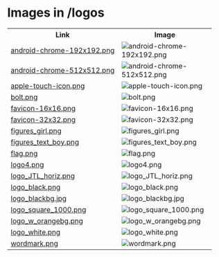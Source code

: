 # Images in /logos

<!-- This README lists all image files in the /logos directory -->
<table>
  <tr>
    <th>Link</th>
    <th>Image</th>
  </tr>
  <tr>
    <td><a href="https://images.jointheleague.org/logos/android-chrome-192x192.png">android-chrome-192x192.png</a></td>
    <td><img src="https://images.jointheleague.org/logos/android-chrome-192x192.png" alt="android-chrome-192x192.png" style="max-width:200px; max-height:200px;"></td>
  </tr>
  <tr>
    <td><a href="https://images.jointheleague.org/logos/android-chrome-512x512.png">android-chrome-512x512.png</a></td>
    <td><img src="https://images.jointheleague.org/logos/android-chrome-512x512.png" alt="android-chrome-512x512.png" style="max-width:200px; max-height:200px;"></td>
  </tr>
  <tr>
    <td><a href="https://images.jointheleague.org/logos/apple-touch-icon.png">apple-touch-icon.png</a></td>
    <td><img src="https://images.jointheleague.org/logos/apple-touch-icon.png" alt="apple-touch-icon.png" style="max-width:200px; max-height:200px;"></td>
  </tr>
  <tr>
    <td><a href="https://images.jointheleague.org/logos/bolt.png">bolt.png</a></td>
    <td><img src="https://images.jointheleague.org/logos/bolt.png" alt="bolt.png" style="max-width:200px; max-height:200px;"></td>
  </tr>
  <tr>
    <td><a href="https://images.jointheleague.org/logos/favicon-16x16.png">favicon-16x16.png</a></td>
    <td><img src="https://images.jointheleague.org/logos/favicon-16x16.png" alt="favicon-16x16.png" style="max-width:200px; max-height:200px;"></td>
  </tr>
  <tr>
    <td><a href="https://images.jointheleague.org/logos/favicon-32x32.png">favicon-32x32.png</a></td>
    <td><img src="https://images.jointheleague.org/logos/favicon-32x32.png" alt="favicon-32x32.png" style="max-width:200px; max-height:200px;"></td>
  </tr>
  <tr>
    <td><a href="https://images.jointheleague.org/logos/figures_girl.png">figures_girl.png</a></td>
    <td><img src="https://images.jointheleague.org/logos/figures_girl.png" alt="figures_girl.png" style="max-width:200px; max-height:200px;"></td>
  </tr>
  <tr>
    <td><a href="https://images.jointheleague.org/logos/figures_text_boy.png">figures_text_boy.png</a></td>
    <td><img src="https://images.jointheleague.org/logos/figures_text_boy.png" alt="figures_text_boy.png" style="max-width:200px; max-height:200px;"></td>
  </tr>
  <tr>
    <td><a href="https://images.jointheleague.org/logos/flag.png">flag.png</a></td>
    <td><img src="https://images.jointheleague.org/logos/flag.png" alt="flag.png" style="max-width:200px; max-height:200px;"></td>
  </tr>
  <tr>
    <td><a href="https://images.jointheleague.org/logos/logo4.png">logo4.png</a></td>
    <td><img src="https://images.jointheleague.org/logos/logo4.png" alt="logo4.png" style="max-width:200px; max-height:200px;"></td>
  </tr>
  <tr>
    <td><a href="https://images.jointheleague.org/logos/logo_JTL_horiz.png">logo_JTL_horiz.png</a></td>
    <td><img src="https://images.jointheleague.org/logos/logo_JTL_horiz.png" alt="logo_JTL_horiz.png" style="max-width:200px; max-height:200px;"></td>
  </tr>
  <tr>
    <td><a href="https://images.jointheleague.org/logos/logo_black.png">logo_black.png</a></td>
    <td><img src="https://images.jointheleague.org/logos/logo_black.png" alt="logo_black.png" style="max-width:200px; max-height:200px;"></td>
  </tr>
  <tr>
    <td><a href="https://images.jointheleague.org/logos/logo_blackbg.jpg">logo_blackbg.jpg</a></td>
    <td><img src="https://images.jointheleague.org/logos/logo_blackbg.jpg" alt="logo_blackbg.jpg" style="max-width:200px; max-height:200px;"></td>
  </tr>
  <tr>
    <td><a href="https://images.jointheleague.org/logos/logo_square_1000.png">logo_square_1000.png</a></td>
    <td><img src="https://images.jointheleague.org/logos/logo_square_1000.png" alt="logo_square_1000.png" style="max-width:200px; max-height:200px;"></td>
  </tr>
  <tr>
    <td><a href="https://images.jointheleague.org/logos/logo_w_orangebg.png">logo_w_orangebg.png</a></td>
    <td><img src="https://images.jointheleague.org/logos/logo_w_orangebg.png" alt="logo_w_orangebg.png" style="max-width:200px; max-height:200px;"></td>
  </tr>
  <tr>
    <td><a href="https://images.jointheleague.org/logos/logo_white.png">logo_white.png</a></td>
    <td><img src="https://images.jointheleague.org/logos/logo_white.png" alt="logo_white.png" style="max-width:200px; max-height:200px;"></td>
  </tr>
  <tr>
    <td><a href="https://images.jointheleague.org/logos/wordmark.png">wordmark.png</a></td>
    <td><img src="https://images.jointheleague.org/logos/wordmark.png" alt="wordmark.png" style="max-width:200px; max-height:200px;"></td>
  </tr>
</table>

